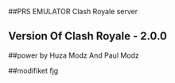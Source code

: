 ##PRS EMULATOR Clash Royale server
## Version Of Clash Royale - 2.0.0

##power by Huza Modz And Paul Modz


##modifiket fjg

